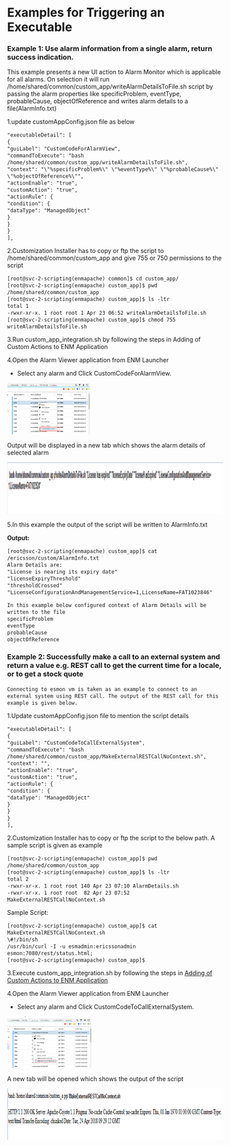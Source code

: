 # Examples for Triggering an Executable #

### Example 1: Use alarm information from a single alarm, return success indication. ###

This example presents a new UI action to Alarm Monitor which is applicable for all alarms. On selection it will run /home/shared/common/custom_app/writeAlarmDetailsToFile.sh script by passing the alarm properties like specificProblem, eventType, probableCause, objectOfReference and writes alarm details to a file(AlarmInfo.txt)

1.update customAppConfig.json file as below

```
"executableDetail": [
{
"guiLabel": "CustomCodeForAlarmView",
"commandToExecute": "bash /home/shared/common/custom_app/writeAlarmDetailsToFile.sh",
"context": "\"%specificProblem%\" \"%eventType%\" \"%probableCause%\" \"%objectOfReference%\"",
"actionEnable": "true",
"customAction": "true",
"actionRule": {
"condition": {
"dataType": "ManagedObject"
}
}
}
],
```

2.Customization Installer has to copy or ftp the script to /home/shared/common/custom_app and give 755 or 750 permissions to the script

```
[root@svc-2-scripting(enmapache) common]$ cd custom_app/
[root@svc-2-scripting(enmapache) custom_app]$ pwd
/home/shared/common/custom_app
[root@svc-2-scripting(enmapache) custom_app]$ ls -ltr
total 1
-rwxr-xr-x. 1 root root 1 Apr 23 06:52 writeAlarmDetailsToFile.sh
[root@svc-2-scripting(enmapache) custom_app]$ chmod 755 writeAlarmDetailsToFile.sh
```

3.Run custom_app_integration.sh by following the steps in Adding of Custom Actions to ENM Application

4.Open the Alarm Viewer application from ENM Launcher

* Select any alarm and Click CustomCodeForAlarmView.

<a href="images/alaramview.png" target="_new"><img src="images/alaramview.png" width="200" height="120"/></a> 

Output will be displayed in  a new tab which shows the alarm details of selected alarm

<a href="images/alaramoutput.png" target="_new"><img src="images/alaramoutput.png" width="600" height="120"/></a>

5.In this example the output of the script will be written to AlarmInfo.txt

**Output:**

```
[root@svc-2-scripting(enmapache) custom_app]$ cat /ericsson/custom/AlarmInfo.txt
Alarm Details are:
"License is nearing its expiry date"
"licenseExpiryThreshold"
"thresholdCrossed"
"LicenseConfigurationAndManagementService=1,LicenseName=FAT1023846"
```

```
In this example below configured context of Alarm Details will be written to the file
specificProblem
eventType
probableCause
objectOfReference
```

### Example 2: Successfully make a call to an external system and return a value e.g. REST call to get the current time for a locale, or to get a stock quote ###

```
Connecting to esmon vm is taken as an example to connect to an external system using REST call. The output of the REST call for this example is given below.
```

1.Update customAppConfig.json file to mention the script details

```
"executableDetail": [
{
"guiLabel": "CustomCodeToCallExternalSystem",
"commandToExecute": "bash /home/shared/common/custom_app/MakeExternalRESTCallNoContext.sh",
"context": "",
"actionEnable": "true",
"customAction": "true",
"actionRule": {
"condition": {
"dataType": "ManagedObject"
}
}
}
],
```

2.Customization Installer has to copy or ftp the script to the below path. A sample script is given as example

```
[root@svc-2-scripting(enmapache) custom_app]$ pwd
/home/shared/common/custom_app
[root@svc-2-scripting(enmapache) custom_app]$ ls -ltr
total 2
-rwxr-xr-x. 1 root root 140 Apr 23 07:10 AlarmDetails.sh
-rwxr-xr-x. 1 root root  82 Apr 23 07:52 MakeExternalRESTCallNoContext.sh
```
Sample Script:

```
[root@svc-2-scripting(enmapache) custom_app]$ cat MakeExternalRESTCallNoContext.sh
\#!/bin/sh
/usr/bin/curl -I -u esmadmin:ericssonadmin esmon:7080/rest/status.html;
[root@svc-2-scripting(enmapache) custom_app]$
```

3.Execute custom_app_integration.sh by following the steps in [Adding of Custom Actions to ENM Application](use-case-add-action-link.html)

4.Open the Alarm Viewer application from ENM Launcher

* Select any alarm and Click CustomCodeToCallExternalSystem.

<a href="images/alaramcallext.png" target="_new"><img src="images/alaramcallext.png" width="200" height="120"/></a>

A new tab will be opened which shows the output of the script

<a href="images/alaramcallextoutput.png" target="_new"><img src="images/alaramcallextoutput.png" width="600" height="120"/></a>